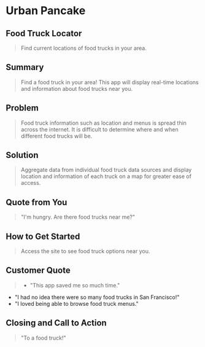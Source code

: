 # Urban Pancake #
 
## Food Truck Locator ##
  > Find current locations of food trucks in your area.

## Summary ##
  > Find a food truck in your area! This app will display real-time locations and information about food trucks near you.

## Problem ##
  > Food truck information such as location and menus is spread thin across the internet. It is difficult to determine where and when different food trucks will be.

## Solution ##
  > Aggregate data from individual food truck data sources and display location and information of each truck on a map for greater ease of access.

## Quote from You ##
  > "I'm hungry. Are there food trucks near me?"

## How to Get Started ##
  > Access the site to see food truck options near you.

## Customer Quote ##
  >* "This app saved me so much time."
  * "I had no idea there were so many food trucks in San Francisco!"
  * "I loved being able to browse food truck menus."

## Closing and Call to Action ##
  > "To a food truck!"
